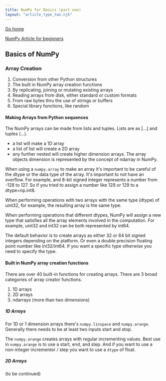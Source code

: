 ```yaml
---
title: NumPy for Basics (part one)
layout: "article_type_two.njk"
---
```

[Go home](/index.html)

[NumPy Article for beginners](https://numpy.org/doc/stable/user/basics.html)

## Basics of NumPy

### Array Creation

1. Conversion from other Python structures
2. The built in NumPy array creation functions
3. By replicating, joining or mutating existing arrays
4. Reading arrays from disk, either standard or custom formats
5. From raw bytes thru the use of strings or buffers
6. Special library functions, like random

#### Making Arrays from Python sequences
The NumPy arrays can be made from lists and tuples. Lists are as [...] and tuples (...).

- a list will make a 1D array
- a list of list will create a 2D array
- any further nested will create higher dimension arrays. The array objects dimension is represented by the concept of ndarray in NumPy.

When using a `numpy.array` to make an array it's important to be careful of the dtype or the data type of the array. It's important to not have an overflow. For example, and 8-bit signed integer represents a number from -128 to 127. So if you tried to assign a number like 128 or 129 to a dtype=np.int8.

When performing operations with two arrays with the same type (dtype) of uint32, for example, the resulting array is hte same type.

When performing operations that different dtypes, NumPy will assign a new type that satisfies all the array elements involved in the computation. For example, uint32 and int32 can be both represented by int64.

The default behavior is to create arrays as either 32 or 64 bit signed integers depending on the platform. Or even a double precision floating point number like int32/int64. If you want a specific type otherwise you need to specify the type.

#### Built in NumPy array creation functions

There are over 40 built-in functions for creating arrays. There are 3 broad categories of array creator functions. 

1. 1D arrays
2. 2D arrays
3. ndarrays (more than two dimensions)

##### 1D Arrays

For 1D or 1 dimension arrays there's `numpy.linspace` and `numpy.arange`. Generally there needs to be at least two inputs start and stop.

The `numpy.arange` creates arrays with regular incrementing values. Best use in `numpy.arange` is to use a start, end, and step. And if you want to use a non-integer incrementor / step you want to use a `dtype` of float.

##### 2D Arrays

(to be continued)





